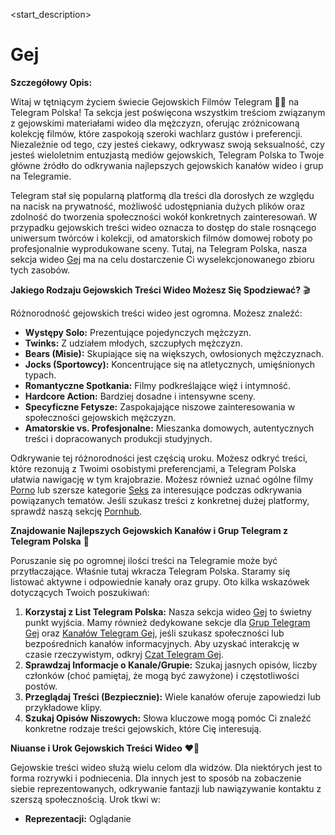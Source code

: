<start_description>
# Gej

**Szczegółowy Opis:**

Witaj w tętniącym życiem świecie Gejowskich Filmów Telegram 🏳️‍🌈 na Telegram Polska! Ta sekcja jest poświęcona wszystkim treściom związanym z gejowskimi materiałami wideo dla mężczyzn, oferując zróżnicowaną kolekcję filmów, które zaspokoją szeroki wachlarz gustów i preferencji. Niezależnie od tego, czy jesteś ciekawy, odkrywasz swoją seksualność, czy jesteś wieloletnim entuzjastą mediów gejowskich, Telegram Polska to Twoje główne źródło do odkrywania najlepszych gejowskich kanałów wideo i grup na Telegramie.

Telegram stał się popularną platformą dla treści dla dorosłych ze względu na nacisk na prywatność, możliwość udostępniania dużych plików oraz zdolność do tworzenia społeczności wokół konkretnych zainteresowań. W przypadku gejowskich treści wideo oznacza to dostęp do stale rosnącego uniwersum twórców i kolekcji, od amatorskich filmów domowej roboty po profesjonalnie wyprodukowane sceny. Tutaj, na Telegram Polska, nasza sekcja wideo [Gej](../gej/) ma na celu dostarczenie Ci wyselekcjonowanego zbioru tych zasobów.

**Jakiego Rodzaju Gejowskich Treści Wideo Możesz Się Spodziewać?** 🎬

Różnorodność gejowskich treści wideo jest ogromna. Możesz znaleźć:
*   **Występy Solo:** Prezentujące pojedynczych mężczyzn.
*   **Twinks:** Z udziałem młodych, szczupłych mężczyzn.
*   **Bears (Misie):** Skupiające się na większych, owłosionych mężczyznach.
*   **Jocks (Sportowcy):** Koncentrujące się na atletycznych, umięśnionych typach.
*   **Romantyczne Spotkania:** Filmy podkreślające więź i intymność.
*   **Hardcore Action:** Bardziej dosadne i intensywne sceny.
*   **Specyficzne Fetysze:** Zaspokajające niszowe zainteresowania w społeczności gejowskich mężczyzn.
*   **Amatorskie vs. Profesjonalne:** Mieszanka domowych, autentycznych treści i dopracowanych produkcji studyjnych.

Odkrywanie tej różnorodności jest częścią uroku. Możesz odkryć treści, które rezonują z Twoimi osobistymi preferencjami, a Telegram Polska ułatwia nawigację w tym krajobrazie. Możesz również uznać ogólne filmy [Porno](../porno/) lub szersze kategorie [Seks](../seks/) za interesujące podczas odkrywania powiązanych tematów. Jeśli szukasz treści z konkretnej dużej platformy, sprawdź naszą sekcję [Pornhub](../pornhub/).

**Znajdowanie Najlepszych Gejowskich Kanałów i Grup Telegram z Telegram Polska** 🚀

Poruszanie się po ogromnej ilości treści na Telegramie może być przytłaczające. Właśnie tutaj wkracza Telegram Polska. Staramy się listować aktywne i odpowiednie kanały oraz grupy. Oto kilka wskazówek dotyczących Twoich poszukiwań:
1.  **Korzystaj z List Telegram Polska:** Nasza sekcja wideo [Gej](../gej/) to świetny punkt wyjścia. Mamy również dedykowane sekcje dla [Grup Telegram Gej](../../grupy/gej/) oraz [Kanałów Telegram Gej](../../kanaly/gej/), jeśli szukasz społeczności lub bezpośrednich kanałów informacyjnych. Aby uzyskać interakcję w czasie rzeczywistym, odkryj [Czat Telegram Gej](../../czat/gej/).
2.  **Sprawdzaj Informacje o Kanale/Grupie:** Szukaj jasnych opisów, liczby członków (choć pamiętaj, że mogą być zawyżone) i częstotliwości postów.
3.  **Przeglądaj Treści (Bezpiecznie):** Wiele kanałów oferuje zapowiedzi lub przykładowe klipy.
4.  **Szukaj Opisów Niszowych:** Słowa kluczowe mogą pomóc Ci znaleźć konkretne rodzaje treści gejowskich, które Cię interesują.

**Niuanse i Urok Gejowskich Treści Wideo** ❤️‍🔥

Gejowskie treści wideo służą wielu celom dla widzów. Dla niektórych jest to forma rozrywki i podniecenia. Dla innych jest to sposób na zobaczenie siebie reprezentowanych, odkrywanie fantazji lub nawiązywanie kontaktu z szerszą społecznością. Urok tkwi w:
*   **Reprezentacji:** Oglądanie